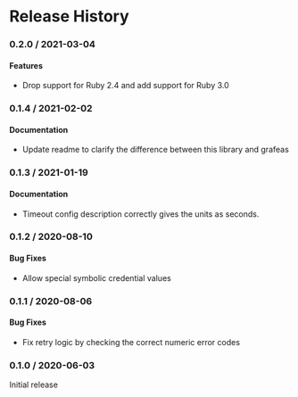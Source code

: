 # Release History

### 0.2.0 / 2021-03-04

#### Features

* Drop support for Ruby 2.4 and add support for Ruby 3.0

### 0.1.4 / 2021-02-02

#### Documentation

* Update readme to clarify the difference between this library and grafeas

### 0.1.3 / 2021-01-19

#### Documentation

* Timeout config description correctly gives the units as seconds.

### 0.1.2 / 2020-08-10

#### Bug Fixes

* Allow special symbolic credential values

### 0.1.1 / 2020-08-06

#### Bug Fixes

* Fix retry logic by checking the correct numeric error codes

### 0.1.0 / 2020-06-03

Initial release
